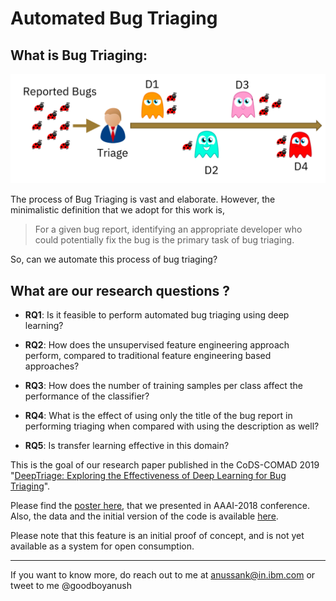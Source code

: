 # Automated Bug Triaging 

## What is Bug Triaging:

![](../pictures/bugtriage.png)

The process of Bug Triaging is vast and elaborate. However, the minimalistic definition that we adopt for this work is,

> For a given bug report, identifying an appropriate developer who could potentially fix the bug is the primary task of bug triaging.

So, can we automate this process of bug triaging?

## What are our research questions ?

* **RQ1**: Is it feasible to perform automated bug triaging using deep learning?

* **RQ2**: How does the unsupervised feature engineering approach perform, compared to traditional feature engineering based approaches? 

* **RQ3**: How does the number of training samples per class affect the performance of the classifier?

* **RQ4**: What is the effect of using only the title of the bug report in performing triaging when compared with using the description as well?

* **RQ5**: Is transfer learning effective in this domain?

This is the goal of our research paper published in the  CoDS-COMAD 2019 "[DeepTriage: Exploring the Effectiveness of Deep Learning for Bug Triaging](https://arxiv.org/abs/1801.01275)".

Please find the [poster here](../resources/DeepTriage.pdf), that we presented in AAAI-2018 conference. Also, the data and the initial version of the code is available [here](http://bugtriage.mybluemix.net/).

Please note that this feature is an initial proof of concept, and is not yet available as a system for open consumption.

------------

If you want to know more, do reach out to me at anussank@in.ibm.com or tweet to me @goodboyanush